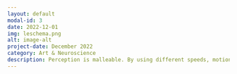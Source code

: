 ```yaml
---
layout: default
modal-id: 3
date: 2022-12-01
img: leschema.png
alt: image-alt
project-date: December 2022
category: Art & Neuroscience
description: Perception is malleable. By using different speeds, motions, and light frequencies, my piece Light Echo illustrates the illusory nature of object perception. Objects exist within a rich and complex environment, and they may look different based on the perceptual parameters applied to the object. In this piece, the invisible relationship between motion and light is brought to the realm of the physical by creating shape deformations, what I called the “light echoes” of the rotating cube, where the eponymous name of the piece comes from. <br /> The goal of my perceptual experience is to observe the cube projection, and watch how light helps construct and deconstruct the objects that we perceive. On the other side of the projection, a wireframe cube is attached to a rotating motor turning at around ~50 rpm. Moreover, a red laser line created from a laser pointer and cylindrical optic lens is reflected by a mirror octagonal prism. This laser line reflection sweeps the cube as it is itself turning onto itself. The result? Projections of deformed and contorted shapes. Can viewers figure out what the original shape was?
---
```

